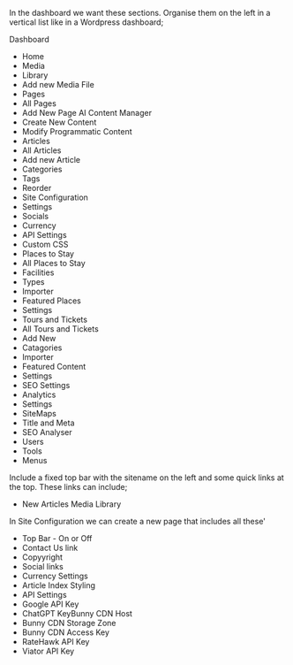 In the dashboard we want these sections. Organise them on the left in a vertical list like in a Wordpress dashboard;

Dashboard
- Home
- Media
 - Library
 - Add new Media File
- Pages
 - All Pages
 - Add New Page
 AI Content Manager
  - Create New Content
  - Modify Programmatic Content
- Articles
 - All Articles
 - Add new Article
  - Categories
  - Tags
  - Reorder
- Site Configuration
 - Settings
 - Socials
 - Currency
 - API Settings
- Custom CSS
- Places to Stay
 - All Places to Stay
 - Facilities
 - Types
 - Importer
 - Featured Places
 - Settings
- Tours and Tickets
 - All Tours and Tickets
 - Add New
 - Catagories
 - Importer
 - Featured Content
 - Settings
- SEO Settings
 - Analytics
 - Settings
 - SiteMaps
 - Title and Meta
 - SEO Analyser
- Users
- Tools
- Menus

Include a fixed top bar with the sitename on the left and some quick links at the top. These links can include;
+ New Articles
Media Library

In Site Configuration we can create a new page that includes all these'
 - Top Bar  - On or Off
 - Contact Us link
 - Copyyright
 - Social links
 - Currency Settings
 - Article Index Styling
 - API Settings
  - Google API Key
  - ChatGPT KeyBunny CDN Host
  - Bunny CDN Storage Zone
  - Bunny CDN Access Key
  - RateHawk API Key
  - Viator API Key

